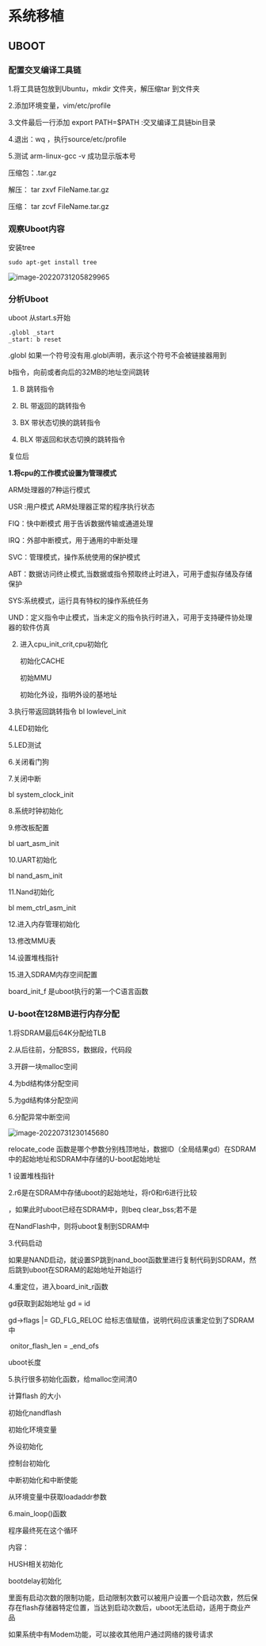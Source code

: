 # 系统移植

## UBOOT

### 配置交叉编译工具链

1.将工具链包放到Ubuntu，mkdir 文件夹，解压缩tar  到文件夹

2.添加环境变量，vim/etc/profile

3.文件最后一行添加 export PATH=$PATH :交叉编译工具链bin目录

4.退出：wq  ，执行source/etc/profile

5.测试 arm-linux-gcc -v 成功显示版本号



压缩包：.tar.gz

解压： tar zxvf FileName.tar.gz

压缩： tar zcvf FileName.tar.gz

### 观察Uboot内容

安装tree 

```
sudo apt-get install tree
```

![image-20220731205829965](C:\Users\94399\AppData\Roaming\Typora\typora-user-images\image-20220731205829965.png)



### 分析Uboot

uboot 从start.s开始

```
.globl _start
_start: b reset
```

.globl 如果一个符号没有用.globl声明，表示这个符号不会被链接器用到

b指令，向前或者向后的32MB的地址空间跳转

1.   B 			   跳转指令

2.  BL	   	   带返回的跳转指令

3.  BX 			带状态切换的跳转指令

4.  BLX 	  	带返回和状态切换的跳转指令

复位后

**1.将cpu的工作模式设置为管理模式**

ARM处理器的7种运行模式

USR :用户模式 ARM处理器正常的程序执行状态

FIQ：快中断模式 用于告诉数据传输或通道处理

IRQ：外部中断模式，用于通用的中断处理

SVC：管理模式，操作系统使用的保护模式

ABT：数据访问终止模式,当数据或指令预取终止时进入，可用于虚拟存储及存储保护

SYS:系统模式，运行具有特权的操作系统任务

UND：定义指令中止模式，当未定义的指令执行时进入，可用于支持硬件协处理器的软件仿真



2. 进入cpu_init_crit,cpu初始化

   初始化CACHE

   初始MMU

   初始化外设，指明外设的基地址

   

3.执行带返回跳转指令 bl lowlevel_init

4.LED初始化

5.LED测试

6.关闭看门狗

7.关闭中断

  bl system_clock_init

8.系统时钟初始化

9.修改板配置

bl uart_asm_init

10.UART初始化

bl nand_asm_init

11.Nand初始化

bl mem_ctrl_asm_init

12.进入内存管理初始化

13.修改MMU表

14.设置堆栈指针

15.进入SDRAM内存空间配置

board_init_f 是uboot执行的第一个C语言函数

### U-boot在128MB进行内存分配

1.将SDRAM最后64K分配给TLB

2.从后往前，分配BSS，数据段，代码段

3.开辟一块malloc空间

4.为bd结构体分配空间

5.为gd结构体分配空间

6.分配异常中断空间

![image-20220731230145680](C:\Users\94399\AppData\Roaming\Typora\typora-user-images\image-20220731230145680.png)



relocate_code 函数是哪个参数分别栈顶地址，数据ID（全局结果gd）在SDRAM中的起始地址和SDRAM中存储的U-boot起始地址

1 设置堆栈指针

2.r6是在SDRAM中存储uboot的起始地址，将r0和r6进行比较

，如果此时uboot已经在SDRAM中，则beq clear_bss;若不是

在NandFlash中，则将uboot复制到SDRAM中

3.代码启动



如果是NAND启动，就设置SP跳到nand_boot函数里进行复制代码到SDRAM，然后跳到uboot在SDRAM的起始地址开始运行

4.重定位，进入board_init_r函数

gd获取到起始地址  gd = id

gd->flags  |= GD_FLG_RELOC 给标志值赋值，说明代码应该重定位到了SDRAM中

​	onitor_flash_len = _end_ofs

uboot长度

5.执行很多初始化函数，给malloc空间清0

计算flash 的大小

初始化nandflash

初始化环境变量

外设初始化

控制台初始化

中断初始化和中断使能

从环境变量中获取loadaddr参数

6.main_loop()函数

程序最终死在这个循环

内容：

HUSH相关初始化

bootdelay初始化

里面有启动次数的限制功能，启动限制次数可以被用户设置一个启动次数，然后保存在flash存储器特定位置，当达到启动次数后，uboot无法启动，适用于商业产品

如果系统中有Modem功能，可以接收其他用户通过网络的拨号请求



